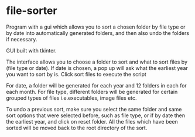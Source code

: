 # file-sorter
 Program with a gui which allows you to sort a chosen folder by file type or by date into automatically generated folders, and then also undo the folders if necessary.

GUI built with tkinter.

The interface allows you to choose a folder to sort and what to sort files by (file type or date). If date is chosen, a pop up will ask what the earliest year you want to sort by is.
Click sort files to execute the script

For date, a folder will be generated for each year and 12 folders in each for each month.
For file type, different folders will be generated for certain grouped types of files i.e.executables, image files etc.

To undo a previous sort, make sure you select the same folder and same sort options that were selected before, such as file type,
or if by date then the earliest year, and click on reset folder. All the files which have been sorted will be moved back to the root directory of the sort.
